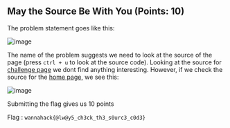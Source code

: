 ## May the Source Be With You (Points: 10)

The problem statement goes like this:

![image](https://user-images.githubusercontent.com/98008131/164887326-c5fb3829-21d5-4fc2-a2a9-98c658f9defd.png)

The name of the problem suggests we need to look at the source of the page (press `ctrl + u` to look at the source code). Looking at the source for [challenge page](https://wannahack.copsiitbhu.co.in/challenges) we dont find anything interesting. However, if we check the source for the [home page](https://wannahack.copsiitbhu.co.in/), we see this:

![image](https://user-images.githubusercontent.com/98008131/164887522-75354ec5-fff5-4cf0-98fd-28fc42e3bb3e.png)

Submitting the flag gives us 10 points

Flag : `wannahack{@lw@y5_ch3ck_th3_s0urc3_c0d3}`
